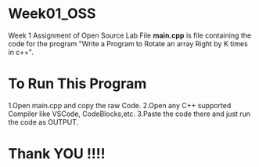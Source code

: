 # Week01_OSS
Week 1 Assignment of Open Source Lab
File **main.cpp** is file containing the code for the program "Write a Program to Rotate an array Right by K times in c++".
# To Run This Program
1.Open main.cpp and copy the raw Code.
2.Open any C++ supported Compiler like VSCode, CodeBlocks,etc.
3.Paste the code there and just run the code as OUTPUT.
# Thank YOU !!!!
